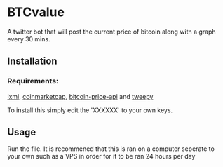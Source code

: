 
# BTCvalue
A twitter bot that will post the current price of bitcoin along with a graph every 30 mins.
## Installation
### Requirements:
[lxml](https://pypi.python.org/pypi/lxml/3.2.3#downloads), 
[coinmarketcap](https://pypi.python.org/pypi/coinmarketcap/), 
[bitcoin-price-api](https://pypi.python.org/pypi/bitcoin-price-api/0.0.4s) and 
[tweepy](http://www.tweepy.org/)

To install this simply edit the 'XXXXXX' to your own keys.
## Usage
Run the file.
It is recommened that this is ran on a computer seperate to your own such as a VPS in order for it to be ran 24 hours per day

